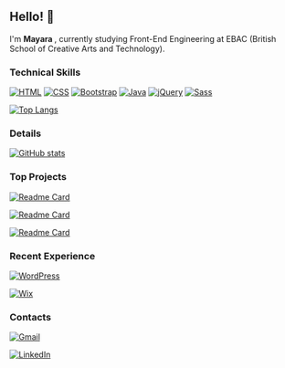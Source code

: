 ## Hello! 👋
I'm <strong> Mayara </strong>, currently studying Front-End Engineering at EBAC (British School of Creative Arts and Technology).

### Technical Skills
[![HTML](https://img.shields.io/badge/HTML-%23E34F26.svg?logo=html5&logoColor=white)](#)
[![CSS](https://img.shields.io/badge/CSS-639?logo=css&logoColor=fff)](#)
[![Bootstrap](https://img.shields.io/badge/Bootstrap-7952B3?logo=bootstrap&logoColor=fff)](#)
[![Java](https://img.shields.io/badge/Java-%23ED8B00.svg?logo=openjdk&logoColor=white)](#)
[![jQuery](https://img.shields.io/badge/jQuery-0769AD?logo=jquery&logoColor=fff)](#)
[![Sass](https://img.shields.io/badge/Sass-C69?logo=sass&logoColor=fff)](#)

[![Top Langs](https://github-readme-stats.vercel.app/api/top-langs/?username=MayaraSH&layout=compact&theme=dracula)](https://github.com/MayaraSH)

### Details

[![GitHub stats](https://github-readme-stats.vercel.app/api?username=MayaraSH&show_icons=true&theme=dracula&include_all_commits=true&count_private=true)](https://github.com/MayaraSH)

### Top Projects

[![Readme Card](https://github-readme-stats.vercel.app/api/pin/?username=MayaraSH&repo=mayara.digital&theme=dracula)](https://github.com/MayaraSH/mayara.digital)
<br>

[![Readme Card](https://github-readme-stats.vercel.app/api/pin/?username=MayaraSH&repo=clone_disneyplus&theme=dracula)](https://github.com/MayaraSH/clone_disneyplus)
<br>

[![Readme Card](https://github-readme-stats.vercel.app/api/pin/?username=MayaraSH&repo=countdown_evento&theme=dracula)](https://github.com/MayaraSH/countdown_evento)


### Recent Experience
[![WordPress](https://img.shields.io/badge/WordPress-%2321759B.svg?logo=wordpress&logoColor=white)](#)

[![Wix](https://img.shields.io/badge/Wix-%23000000.svg?logo=wix&logoColor=white)](#)

### Contacts

[![Gmail](https://img.shields.io/badge/Gmail-D14836?logo=gmail&logoColor=white)](mailto:mayara.workmail@gmail.com)

[![LinkedIn](https://custom-icon-badges.demolab.com/badge/LinkedIn-0A66C2?logo=linkedin-white&logoColor=fff)](https://www.linkedin.com/in/mayara-cristina-do-amaral/)
